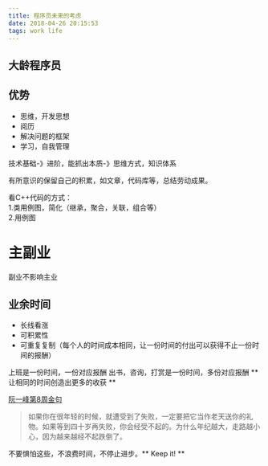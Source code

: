 ```yaml
---
title: 程序员未来的考虑
date: 2018-04-26 20:15:53
tags: work life
---
```



## 大龄程序员

## 优势

- 思维，开发思想
- 阅历
- 解决问题的框架
- 学习，自我管理

技术基础-》进阶，能抓出本质-》思维方式，知识体系

有所意识的保留自己的积累，如文章，代码库等，总结劳动成果。

看C++代码的方式：<br>
1.类用例图，简化（继承，聚合，关联，组合等）<br>
2.用例图

# 主副业

副业不影响主业

## 业余时间

- 长线看涨
- 可积累性
- 可重复复制（每个人的时间成本相同，让一份时间的付出可以获得不止一份时间的报酬）

上班是一份时间，一份对应报酬
出书，咨询，打赏是一份时间，多份对应报酬
** 让相同的时间创造出更多的收获 ** 

[阮一峰第8周金句](http://www.ruanyifeng.com/blog/2018/06/weekly-issue-8.html)
>如果你在很年轻的时候，就遭受到了失败，一定要把它当作老天送你的礼物。如果等到四十岁再失败，你会经受不起的。为什么年纪越大，走路越小心，因为越来越经不起跌倒了。

不要惧怕这些，不浪费时间，不停止进步。** Keep it! **